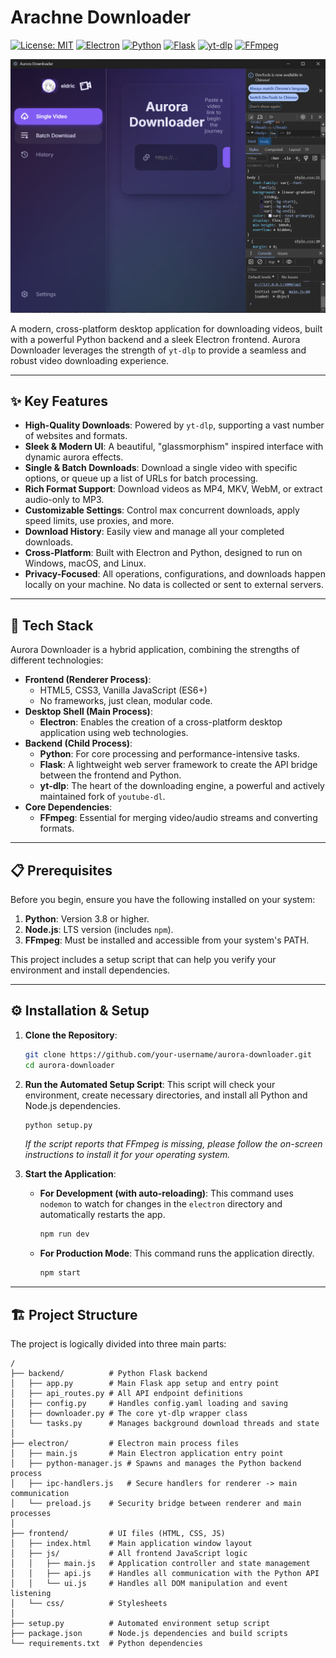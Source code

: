 # Arachne Downloader

[![License: MIT](https://img.shields.io/badge/License-MIT-yellow.svg)](https://opensource.org/licenses/MIT)
[![Electron](https://img.shields.io/badge/Electron-28.2.2-blue?logo=electron)](https://www.electronjs.org/)
[![Python](https://img.shields.io/badge/Python-3.8+-blue?logo=python)](https://www.python.org/)
[![Flask](https://img.shields.io/badge/Flask-2.3.0-black?logo=flask)](https://flask.palletsprojects.com/)
[![yt-dlp](https://img.shields.io/badge/yt--dlp-2023.12.30-red)](https://github.com/yt-dlp/yt-dlp)
[![FFmpeg](https://img.shields.io/badge/FFmpeg-8.0-black?logo=ffmpeg)](https://ffmpeg.org/)

![Application Screenshot](./photograph/theDownloaderScreenshot.png)

A modern, cross-platform desktop application for downloading videos, built with a powerful Python backend and a sleek Electron frontend. Aurora Downloader leverages the strength of `yt-dlp` to provide a seamless and robust video downloading experience.

---

## ✨ Key Features

*   **High-Quality Downloads**: Powered by `yt-dlp`, supporting a vast number of websites and formats.
*   **Sleek & Modern UI**: A beautiful, "glassmorphism" inspired interface with dynamic aurora effects.
*   **Single & Batch Downloads**: Download a single video with specific options, or queue up a list of URLs for batch processing.
*   **Rich Format Support**: Download videos as MP4, MKV, WebM, or extract audio-only to MP3.
*   **Customizable Settings**: Control max concurrent downloads, apply speed limits, use proxies, and more.
*   **Download History**: Easily view and manage all your completed downloads.
*   **Cross-Platform**: Built with Electron and Python, designed to run on Windows, macOS, and Linux.
*   **Privacy-Focused**: All operations, configurations, and downloads happen locally on your machine. No data is collected or sent to external servers.

---

## 🚀 Tech Stack

Aurora Downloader is a hybrid application, combining the strengths of different technologies:

*   **Frontend (Renderer Process)**:
    *   HTML5, CSS3, Vanilla JavaScript (ES6+)
    *   No frameworks, just clean, modular code.
*   **Desktop Shell (Main Process)**:
    *   **Electron**: Enables the creation of a cross-platform desktop application using web technologies.
*   **Backend (Child Process)**:
    *   **Python**: For core processing and performance-intensive tasks.
    *   **Flask**: A lightweight web server framework to create the API bridge between the frontend and Python.
    *   **yt-dlp**: The heart of the downloading engine, a powerful and actively maintained fork of `youtube-dl`.
*   **Core Dependencies**:
    *   **FFmpeg**: Essential for merging video/audio streams and converting formats.

---

## 📋 Prerequisites

Before you begin, ensure you have the following installed on your system:

1.  **Python**: Version 3.8 or higher.
2.  **Node.js**: LTS version (includes `npm`).
3.  **FFmpeg**: Must be installed and accessible from your system's PATH.

This project includes a setup script that can help you verify your environment and install dependencies.

---

## ⚙️ Installation & Setup

1.  **Clone the Repository**:
    ```bash
    git clone https://github.com/your-username/aurora-downloader.git
    cd aurora-downloader
    ```

2.  **Run the Automated Setup Script**:
    This script will check your environment, create necessary directories, and install all Python and Node.js dependencies.
    ```bash
    python setup.py
    ```
    *If the script reports that FFmpeg is missing, please follow the on-screen instructions to install it for your operating system.*

3.  **Start the Application**:
    *   **For Development (with auto-reloading)**:
        This command uses `nodemon` to watch for changes in the `electron` directory and automatically restarts the app.
        ```bash
        npm run dev
        ```
    *   **For Production Mode**:
        This command runs the application directly.
        ```bash
        npm start
        ```

---

## 🏗️ Project Structure

The project is logically divided into three main parts:

```
/
├── backend/          # Python Flask backend
│   ├── app.py        # Main Flask app setup and entry point
│   ├── api_routes.py # All API endpoint definitions
│   ├── config.py     # Handles config.yaml loading and saving
│   ├── downloader.py # The core yt-dlp wrapper class
│   └── tasks.py      # Manages background download threads and state
│
├── electron/         # Electron main process files
│   ├── main.js       # Main Electron application entry point
│   ├── python-manager.js # Spawns and manages the Python backend process
│   ├── ipc-handlers.js   # Secure handlers for renderer -> main communication
│   └── preload.js    # Security bridge between renderer and main processes
│
├── frontend/         # UI files (HTML, CSS, JS)
│   ├── index.html    # Main application window layout
│   ├── js/           # All frontend JavaScript logic
│   │   ├── main.js   # Application controller and state management
│   │   ├── api.js    # Handles all communication with the Python API
│   │   └── ui.js     # Handles all DOM manipulation and event listening
│   └── css/          # Stylesheets
│
├── setup.py          # Automated environment setup script
├── package.json      # Node.js dependencies and build scripts
└── requirements.txt  # Python dependencies

```


